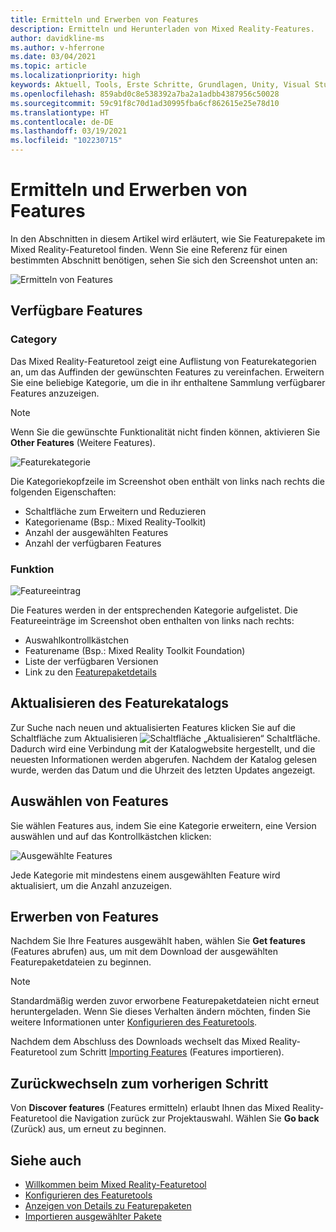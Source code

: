 ```yaml
---
title: Ermitteln und Erwerben von Features
description: Ermitteln und Herunterladen von Mixed Reality-Features.
author: davidkline-ms
ms.author: v-hferrone
ms.date: 03/04/2021
ms.topic: article
ms.localizationpriority: high
keywords: Aktuell, Tools, Erste Schritte, Grundlagen, Unity, Visual Studio, Toolkit, Mixed Reality-Headset, Windows Mixed Reality-Headset, Virtual Reality-Headset, Installation, Windows, HoloLens, Emulator, Unreal, OpenXR
ms.openlocfilehash: 859abd0c8e538392a7ba2a1adbb4387956c50028
ms.sourcegitcommit: 59c91f8c70d1ad30995fba6cf862615e25e78d10
ms.translationtype: HT
ms.contentlocale: de-DE
ms.lasthandoff: 03/19/2021
ms.locfileid: "102230715"
---
```

# <a name="discovering-and-acquiring-features"></a>Ermitteln und Erwerben von Features

In den Abschnitten in diesem Artikel wird erläutert, wie Sie Featurepakete im Mixed Reality-Featuretool finden. Wenn Sie eine Referenz für einen bestimmten Abschnitt benötigen, sehen Sie sich den Screenshot unten an:

![Ermitteln von Features](images/FeatureToolDiscovery.png)

## <a name="available-features"></a>Verfügbare Features

### <a name="category"></a>Category

Das Mixed Reality-Featuretool zeigt eine Auflistung von Featurekategorien an, um das Auffinden der gewünschten Features zu vereinfachen. Erweitern Sie eine beliebige Kategorie, um die in ihr enthaltene Sammlung verfügbarer Features anzuzeigen.

> [!NOTE]
> Wenn Sie die gewünschte Funktionalität nicht finden können, aktivieren Sie **Other Features** (Weitere Features).

![Featurekategorie](images/FeatureCategory.png)

Die Kategoriekopfzeile im Screenshot oben enthält von links nach rechts die folgenden Eigenschaften:

- Schaltfläche zum Erweitern und Reduzieren
- Kategoriename (Bsp.: Mixed Reality-Toolkit)
- Anzahl der ausgewählten Features
- Anzahl der verfügbaren Features

### <a name="feature"></a>Funktion

![Featureeintrag](images/FeatureEntry.png)

Die Features werden in der entsprechenden Kategorie aufgelistet. Die Featureeinträge im Screenshot oben enthalten von links nach rechts:

- Auswahlkontrollkästchen
- Featurename (Bsp.: Mixed Reality Toolkit Foundation)
- Liste der verfügbaren Versionen
- Link zu den [Featurepaketdetails](viewing-package-details.md)

## <a name="refresh-the-feature-catalog"></a>Aktualisieren des Featurekatalogs

Zur Suche nach neuen und aktualisierten Features klicken Sie auf die Schaltfläche zum Aktualisieren ![Schaltfläche „Aktualisieren“](images/RefreshButton.png) Schaltfläche. Dadurch wird eine Verbindung mit der Katalogwebsite hergestellt, und die neuesten Informationen werden abgerufen. Nachdem der Katalog gelesen wurde, werden das Datum und die Uhrzeit des letzten Updates angezeigt.

## <a name="select-features"></a>Auswählen von Features

Sie wählen Features aus, indem Sie eine Kategorie erweitern, eine Version auswählen und auf das Kontrollkästchen klicken:

![Ausgewählte Features](images/SelectedFeatures.png)

Jede Kategorie mit mindestens einem ausgewählten Feature wird aktualisiert, um die Anzahl anzuzeigen.

## <a name="acquiring-features"></a>Erwerben von Features

Nachdem Sie Ihre Features ausgewählt haben, wählen Sie **Get features** (Features abrufen) aus, um mit dem Download der ausgewählten Featurepaketdateien zu beginnen.

> [!NOTE]
> Standardmäßig werden zuvor erworbene Featurepaketdateien nicht erneut heruntergeladen. Wenn Sie dieses Verhalten ändern möchten, finden Sie weitere Informationen unter [Konfigurieren des Featuretools](configuring-feature-tool.md).

Nachdem dem Abschluss des Downloads wechselt das Mixed Reality-Featuretool zum Schritt [Importing Features](importing-features.md) (Features importieren).

## <a name="going-back-to-the-previous-step"></a>Zurückwechseln zum vorherigen Schritt

Von **Discover features** (Features ermitteln) erlaubt Ihnen das Mixed Reality-Featuretool die Navigation zurück zur Projektauswahl. Wählen Sie **Go back** (Zurück) aus, um erneut zu beginnen.

## <a name="see-also"></a>Siehe auch

- [Willkommen beim Mixed Reality-Featuretool](welcome-to-mr-feature-tool.md)
- [Konfigurieren des Featuretools](configuring-feature-tool.md)
- [Anzeigen von Details zu Featurepaketen](viewing-package-details.md)
- [Importieren ausgewählter Pakete](importing-features.md)
